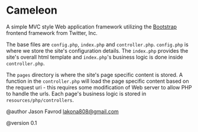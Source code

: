 Cameleon
========

A simple MVC style Web application framework utilizing the [Bootstrap](http://getbootstrap.com/) frontend framework from Twitter, Inc.

The base files are `config.php`, `index.php` and `controller.php`.
`config.php` is where we store the site's configuration details. The `index.php` provides the site's overall html template and `index.php`'s business logic is done inside `controller.php`.

The `pages` directory is where the site's page specific content is stored. A function in the `controller.php` will load the page specific content based on the request uri - this requires some modification of Web server to allow PHP to handle the urls. Each page's business logic is stored in `resources/php/controllers`.

@author Jason Favrod <lakona808@gmail.com>

@version 0.1
